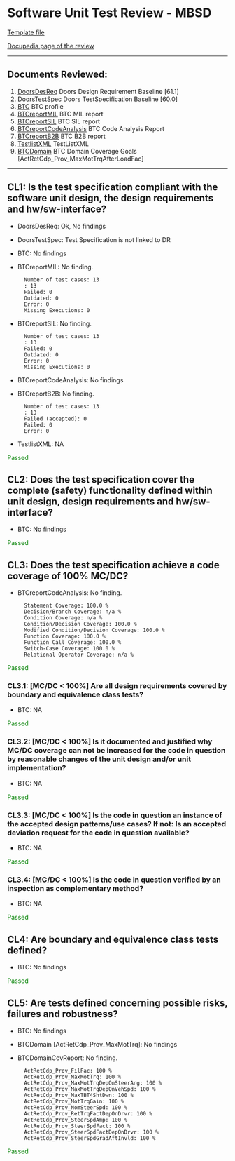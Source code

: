 # Software Unit Test Review - MBSD 

[Template file](https://inside-docupedia.bosch.com/confluence/x/z-AyYg) 

[Docupedia page of the review](https://inside-docupedia.bosch.com/confluence/display/ASAPP/ReviewOfUnitTestMBSD) 

--- 

## Documents Reviewed: 

1. [DoorsDesReq](doors://fe-dorapcm8.de.bosch.com:36677/?version=2&prodID=0&urn=urn:telelogic::1-508e413214e63dd9-B-001f5b42-100003d) Doors Design Requirement Baseline [61.1]
2. [DoorsTestSpec](doors://fe-dorapcm8.de.bosch.com:36677/?version=2&prodID=0&urn=urn:telelogic::1-508e413214e63dd9-B-001f5b4a-1000038) Doors TestSpecification Baseline [60.0]
3. [BTC](../test/BTC/ActiveReturnCdp_BTCProfile_et.epp) BTC profile
4. [BTCreportMIL](../test/BTC/Reports/ActiveReturnCdp_TestExecutionReport_MIL_et.html) BTC MIL report
5. [BTCreportSIL](../test/BTC/Reports/ActiveReturnCdp_TestExecutionReport_SIL_et.html) BTC SIL report
6. [BTCreportCodeAnalysis](../test/BTC/Reports/ActiveReturnCdp_CodeAnalysisReport_et.html) BTC Code Analysis Report
7. [BTCreportB2B](../test/BTC/Reports/ActiveReturnCdp_B2BTestReport_MILvsSIL_et.html) BTC B2B report
8. [TestlistXML](../test/testlist.xml) TestListXML
14. [BTCDomain](../test/BTC/DomainCoverageGoals_ActRetCdp_Prov_MaxMotTrqAfterLoadFac.xml) BTC Domain Coverage Goals [ActRetCdp_Prov_MaxMotTrqAfterLoadFac]

--- 

## CL1: Is the test specification compliant with the software unit design, the design requirements and hw/sw-interface?

- DoorsDesReq: Ok, No findings

- DoorsTestSpec: Test Specification is not linked to DR

- BTC: No findings

- BTCreportMIL: <!-- FailedTestAnalysis start -->No finding.

		Number of test cases: 13
		: 13
		Failed: 0
		Outdated: 0
		Error: 0
		Missing Executions: 0

<!-- FailedTestAnalysis end -->

- BTCreportSIL: <!-- FailedTestAnalysis start -->No finding.

		Number of test cases: 13
		: 13
		Failed: 0
		Outdated: 0
		Error: 0
		Missing Executions: 0

<!-- FailedTestAnalysis end -->

- BTCreportCodeAnalysis: No findings

- BTCreportB2B: <!-- FailedTestAnalysis start -->No finding.

		Number of test cases: 13
		: 13
		Failed (accepted): 0
		Failed: 0
		Error: 0

<!-- FailedTestAnalysis end -->

- TestlistXML: NA

<span style="color:green">Passed</span> 

## CL2: Does the test specification cover the complete (safety) functionality defined within unit design, design requirements and hw/sw-interface?

- BTC: No findings

<span style="color:green">Passed</span> 

## CL3: Does the test specification achieve a code coverage of 100% MC/DC?

- BTCreportCodeAnalysis: <!-- CodeCoverageAnalysis start -->No finding.

		Statement Coverage: 100.0 %
		Decision/Branch Coverage: n/a %
		Condition Coverage: n/a %
		Condition/Decision Coverage: 100.0 %
		Modified Condition/Decision Coverage: 100.0 %
		Function Coverage: 100.0 %
		Function Call Coverage: 100.0 %
		Switch-Case Coverage: 100.0 %
		Relational Operator Coverage: n/a %

<!-- CodeCoverageAnalysis end -->

<span style="color:green">Passed</span> 

### CL3.1: [MC/DC < 100%] Are all design requirements covered by boundary and equivalence class tests?

- BTC: NA

<span style="color:green">Passed</span> 

### CL3.2: [MC/DC < 100%] Is it documented and justified why MC/DC coverage can not be increased for the code in question by reasonable changes of the unit design and/or unit implementation?

- BTC: NA

<span style="color:green">Passed</span> 

### CL3.3: [MC/DC < 100%] Is the code in question an instance of the accepted design patterns/use cases? If not: Is an accepted deviation request for the code in question available?

- BTC: NA

<span style="color:green">Passed</span> 

### CL3.4: [MC/DC < 100%] Is the code in question verified by an inspection as complementary method?

- BTC: NA

<span style="color:green">Passed</span> 

## CL4: Are boundary and equivalence class tests defined?

- BTC: No findings

<span style="color:green">Passed</span> 

## CL5: Are tests defined concerning possible risks, failures and robustness?

- BTC: No findings

- BTCDomain [ActRetCdp_Prov_MaxMotTrq]: No findings

- BTCDomainCovReport: <!-- ECCoverageAnalysis start -->No finding.

		ActRetCdp_Prov_FilFac: 100 %
		ActRetCdp_Prov_MaxMotTrq: 100 %
		ActRetCdp_Prov_MaxMotTrqDepOnSteerAng: 100 %
		ActRetCdp_Prov_MaxMotTrqDepOnVehSpd: 100 %
		ActRetCdp_Prov_MaxTBT4ShtDwn: 100 %
		ActRetCdp_Prov_MotTrqGain: 100 %
		ActRetCdp_Prov_NomSteerSpd: 100 %
		ActRetCdp_Prov_RetTrqFactDepOnDrvr: 100 %
		ActRetCdp_Prov_SteerSpdAmp: 100 %
		ActRetCdp_Prov_SteerSpdFact: 100 %
		ActRetCdp_Prov_SteerSpdFactDepOnDrvr: 100 %
		ActRetCdp_Prov_SteerSpdGradAftInvld: 100 %

<!-- ECCoverageAnalysis end -->

<span style="color:green">Passed</span> 
